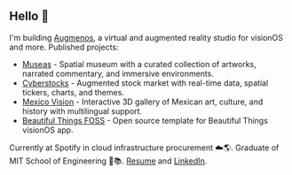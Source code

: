 ## Hello 👋

I'm building [Augmenos](https://www.augmenos.com), a virtual and augmented reality studio for visionOS and more. Published projects:
- [Museas](https://www.museas.com) - Spatial museum with a curated collection of artworks, narrated commentary, and immersive  environments.
- [Cyberstocks](https://www.augmenos.com/cyberstocks) - Augmented stock market with real-time data, spatial tickers, charts, and themes. 
- [Mexico Vision](https://www.augmenos.com/mexicovision) - Interactive 3D gallery of Mexican art, culture, and history with multilingual  support.
- [Beautiful Things FOSS](https://github.com/augmenos/BeautifulThingsFOSS) - Open source template for Beautiful Things visionOS app.

Currently at Spotify in cloud infrastructure procurement ☁️🌎.
Graduate of MIT School of Engineering 🤖📚. [Resume](https://www.mggscm.com/resume) and [LinkedIn](https://www.linkedin.com/in/mggscm/).
